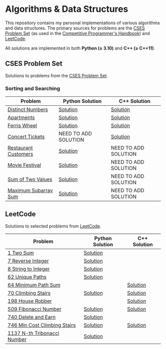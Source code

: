 # Algorithms & Data Structures

This repository contains my personal implementations of various algorithms and data structures. The primary sources for problems are the [CSES Problem Set](https://cses.fi/problemset/) (as used in the [Competitive Programmer's Handbook](./cp-handbook/book.pdf)) and [LeetCode](https://leetcode.com/problemset/).

All solutions are implemented in both **Python (≥ 3.10)** and **C++ (≥ C++11)**.

## CSES Problem Set

Solutions to problems from the [CSES Problem Set](https://cses.fi/problemset/).

### Sorting and Searching

| Problem                                                        | Python Solution                                                   | C++ Solution                                                        |
|----------------------------------------------------------------|-------------------------------------------------------------------|---------------------------------------------------------------------|
| [Distinct Numbers](https://cses.fi/problemset/task/1621/)       | [Solution](./cp-handbook/py_src/Sortings/distinct_numbers.py)     | [Solution](./cp-handbook/cpp_src/Sortings/distinct_numbers.cpp)     |
| [Apartments](https://cses.fi/problemset/task/1084/)             | [Solution](./cp-handbook/py_src/Sortings/apartments.py)           | [Solution](./cp-handbook/cpp_src/Sortings/apartment.cpp)            |
| [Ferris Wheel](https://cses.fi/problemset/task/1090)            | [Solution](./cp-handbook/py_src/Sortings/ferris_wheel.py)         | [Solution](./cp-handbook/cpp_src/Sortings/ferris_wheel.cpp)         |
| [Concert Tickets](https://cses.fi/problemset/task/1091)         |                     NEED TO ADD SOLUTION                          | [Solution](./cp-handbook/cpp_src/Sortings/concert_tickets.cpp)      |
| [Restaurant Customers](https://cses.fi/problemset/task/1619)    | [Solution](./cp-handbook/py_src/Sortings/restaurant_customers.py) |                       NEED TO ADD SOLUTION                          |
| [Movie Festival](https://cses.fi/problemset/task/1629)          | [Solution](./cp-handbook/py_src/Sortings/movie_festival.py)       |                       NEED TO ADD SOLUTION                          |
| [Sum of Two Values](https://cses.fi/problemset/task/1640)       | [Solution](./cp-handbook/py_src/Sortings/sum_of_two_values.py)    |                       NEED TO ADD SOLUTION                          |
| [Maximum Subarray Sum](https://cses.fi/problemset/task/1643)    | [Solution](./cp-handbook/py_src/Sortings/max_subarray_sum.py)     |                       NEED TO ADD SOLUTION                          |

## LeetCode

Solutions to selected problems from [LeetCode](https://leetcode.com/).

| Problem                                                                                 | Python Solution                                                                 | C++ Solution           |
|-----------------------------------------------------------------------------------------|---------------------------------------------------------------------------------|------------------------|
| [1 Two Sum](https://leetcode.com/problems/two-sum/)                                      | [Solution](./Leetcode/easy/1_two_sum.py)                                       |                        |
| [7 Reverse Integer](https://leetcode.com/problems/reverse-integer/)                     | [Solution](./Leetcode/medium/7_reverse_integer.py)                              |                        |
| [8 String to Integer](https://leetcode.com/problems/string-to-integer-atoi/)            | [Solution](./Leetcode/medium/8_string_to_integer.py)                            |                        |
| [62 Unique Paths](https://leetcode.com/problems/unique-paths/)                          | [Solution](./Leetcode/dynamic_programming/medium/62_unique_paths.py)            |                                                                                  |
| [64 Minimum Path Sum](https://leetcode.com/problems/minimum-path-sum/)                  |                                                                                 | [Solution](./Leetcode/dynamic_programming/medium/64_Minimum_Path_Sum.cpp)        |
| [70 Climbing Stairs](https://leetcode.com/problems/climbing-stairs/)                    | [Solution](./Leetcode/dynamic_programming/easy/70_climbing_stairs.py)           | [Solution](./Leetcode/dynamic_programming/easy/70_climbing_stairs.cpp)           |
| [198 House Robber](https://leetcode.com/problems/house-robber/)                         |                                                                                 | [Solution](./Leetcode/dynamic_programming/medium/198_house_robber.cpp)           |
| [509 Fibonacci Number](https://leetcode.com/problems/fibonacci-number/)                 | [Solution](./Leetcode/dynamic_programming/easy/509_fibonacci_number.py)         | [Solution](./Leetcode/dynamic_programming/easy/509_fibonacci_number.cpp)         |
| [740 Delete and Earn](https://leetcode.com/problems/delete-and-earn/)                   | [Solution](./Leetcode/dynamic_programming/medium/740_delete_and_earn.py)        |                                                                                  |
| [746 Min Cost Climbing Stairs](https://leetcode.com/problems/min-cost-climbing-stairs/) | [Solution](./Leetcode/dynamic_programming/easy/746_min_cost_climbing_stairs.py) | [Solution](./Leetcode/dynamic_programming/easy/746_min_cost_climbing_stairs.cpp) |
| [1137 N-th Tribonacci Number](https://leetcode.com/problems/n-th-tribonacci-number/)    | [Solution](./Leetcode/dynamic_programming/easy/1137_N-th_tribonacci_number.py)  |                                                                                  |
